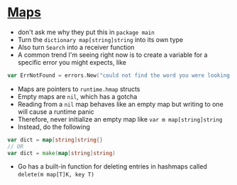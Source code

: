 # [Maps](https://quii.gitbook.io/learn-go-with-tests/go-fundamentals/maps)

* don't ask me why they put this in `package main`
* Turn the `dictionary map[string]string` into its own type
* Also turn `Search` into a receiver function
* A common trend I'm seeing right now is to create a variable for a specific error you might expects, like

```go
var ErrNotFound = errors.New("could not find the word you were looking for")
```

* Maps are pointers to `runtime.hmap` structs
* Empty maps are `nil`, which has a gotcha
* Reading from a `nil` map behaves like an empty map but writing to one will cause a runtime panic
* Therefore, never initialize an empty map like `var m map[string]string`
* Instead, do the following

```go
var dict = map[string]string{}
// OR
var dict = make(map[string]string)
```

* Go has a built-in function for deleting entries in hashmaps called `delete(m map[T]K, key T)` 
